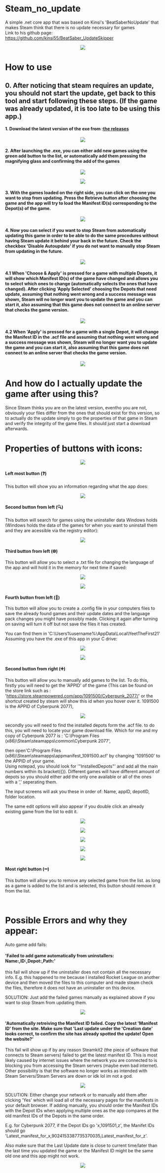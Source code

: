 # Steam_no_update

A simple .net core app that was based on Kinsi's 'BeatSaberNoUpdate' that makes Steam think that there is no update necessary for games <br />
Link to his github page:
https://github.com/kinsi55/BeatSaber_UpdateSkipper <br />

<p align="center">
  <img src="tutorial_Images\Ver 1.0.0.0 Main Screen.png">
</p>

# How to use

## 0. After noticing that steam requires an update, you should not start the update, get back to this tool and start following these steps. (If the game was already updated, it is too late to be using this app.)

#### 1. Download the latest version of the exe from :[the releases](https://github.com/YeetTheFirst21/Steam_No_Update/releases)

<p align="center">
  <img src="tutorial_Images\Tutorial01.png">
</p>

#### 2. After launching the .exe, you can either add new games using the green add button to the list, or automatically add them pressing the magnifying glass and confirming the add of the games

<p align="center">
  <img src="tutorial_Images\Tutorial02.png">
</p>

<p align="center">
  <img src="tutorial_Images\Tutorial03.png">
</p>

#### 3. With the games loaded on the right side, you can click on the one you want to stop from updating. Press the Retrieve button after choosing the game and the app will try to load the Manifest ID(s) corresponding to the Depot(s) of the game.

<p align="center">
  <img src="tutorial_Images\Tutorial04.png">
</p>

#### 4. Now you can select if you want to stop Steam from automatically updating this game in order to be able to do the same procedures without having Steam update it behind your back in the future. Check the checkbox 'Disable Autoupdate' if you do not want to manually stop Steam from updating in the future.

<p align="center">
  <img src="tutorial_Images\Tutorial05.png">
</p>

#### 4.1  When 'Choose & Apply'  is pressed for a game with multiple Depots, it will show which Manifest ID(s) of the game have changed and allows you to select which ones to change (automatically selects the ones that have changed). After clicking 'Apply Selected' choosing the Depots that need update, assuming that nothing went wrong and a success message was shown, Steam will no longer want you to update the game and you can start it, also assuming that this game does not connect to an online server that checks the game version.

<p align="center">
  <img src="tutorial_Images\Tutorial05_1.png">
</p>

#### 4.2 When 'Apply'  is pressed for a game with a single Depot, it will change the Manifest ID in the .acf file and assuming that nothing went wrong and a success message was shown, Steam will no longer want you to update the game and you can start it, also assuming that this game does not connect to an online server that checks the game version.

<p align="center">
  <img src="tutorial_Images\Tutorial05_2.png">
</p>

# And how do I actually update the game after using this?

Since Steam thinks you are on the latest version, eventho you are not, obviously your files differ from the ones that should exist for this version, so to actually do the update simply to go the properties of that game in Steam and verify the integrity of the game files. It should just start a download afterwards.

# Properties of buttons with icons:

<p align="center">
  <img src="tutorial_Images\Tutorial06.png">
</p>

#### Left most button (❓)<br />

This button will show you an information regarding what the app does:

<p align="center">
  <img src="tutorial_Images\Tutorial07.png">
</p>

#### Second button from left (🔍)<br />

This button will search for games using the uninstaller data Windows holds (Windows holds the data of the games for when you want to uninstall them and they are acessible via the registry editor):

<p align="center">
  <img src="tutorial_Images\Tutorial08.png">
</p>

#### Third button from left (🌐)<br />

This button will allow you to select a .txt file for changing the language of the app and will hold it in the memory for next time if saved:

<p align="center">
  <img src="tutorial_Images\Tutorial09_1.png">
</p>
<p align="center">
  <img src="tutorial_Images\Tutorial09_2.png">
</p>

#### Fourth button from left (💾)<br />

This button will allow you to create a .config file in your computers files to save the already found games and their update dates and the language pack changes you might have possibly made. Clicking it again after turning on saving will turn it off but not save the files it has created.<br />

You can find them in 'C:\Users\%username%\AppData\Local\YeetTheFirst21' Assuming you have the .exe of this app in your C drive:

<p align="center">
  <img src="tutorial_Images\Tutorial10_1.png">
</p>

<p align="center">
  <img src="tutorial_Images\Tutorial10_2.png">
</p>

#### Second button from right (➕)<br />

This button will allow you to manually add games to the list. To do this, firstly you will need to get the 'APPID' of the game (This can be found on the store link such as : <br />
'https://store.steampowered.com/app/1091500/Cyberpunk_2077/' or the shortcut created by steam will show this id when you hover over it. 1091500 is the APPID of Cyberpunk 2077),

<p align="center">
  <img src="tutorial_Images\Tutorial11_0_shortcut.png">
</p>

secondly you will need to find the installed depots form the .acf file. to do this, you will need to  locate your game download file. Which for me and my copy of Cyberpunk 2077 is : 'C:\Program Files (x86)\Steam\steamapps\common\Cyberpunk 2077',<br />

then open'C:\Program Files (x86)\Steam\steamapps\appmanifest_1091500.acf' by changing '1091500' to the APPID of your game.<br />
Using notepad, you should look for '"InstalledDepots"' and add all the main numbers within its bracket({}). Different games will have different amount of depots so you should either add the only one available or all of the ones with a ',' seperating them.<br />

The input screens will ask you these in order of: Name, appID, depotID, folder location.<br />

The same edit options will also appear if you double click an already existing game from the list to edit it.

<p align="center">
  <img src="tutorial_Images\Tutorial11_1.png">
</p>

<p align="center">
  <img src="tutorial_Images\Tutorial11_2.png">
</p>
<p align="center">
  <img src="tutorial_Images\Tutorial11_2_acfFile.png">
</p>
<p align="center">
  <img src="tutorial_Images\Tutorial11_3.png">
</p>
<p align="center">
  <img src="tutorial_Images\Tutorial11_4.png">
</p>

#### Most right button (➖)<br />

This button will allow you to remove any selected game from the list. as long as a game is added to the list and is selected, this button should remove it from the list.

<br />

# Possible Errors and why they appear:

Auto game add fails: <br />

#### 'Failed to add game automatically from uninstallers: Name:,ID:,Depot:,Path:'<br />

this fail will show up if the uninstaller does not contain all the necessary info. E.g. this happened to me because I installed Rocket League on another device and then moved the files to this computer and made steam check the files, therefore it does not have an uninstaller on this device. <br />

SOLUTION: Just add the failed games manually as explained above if you want to stop Steam from updating them.

<p align="center">
  <img src="tutorial_Images\Tutorial12_gameAdd.png">
</p>

#### 'Automatically retreiving the Manifest ID failed. Copy the latest 'Manifest ID' from the site. Make sure that 'Last update under the 'Creation date' looks correct, to confirm the site has already spotted the update! Open the website?'<br />

This fail will show up if by any reason Steamkit2 (the piece of software that connects to Steam servers) failed to get the latest manifest ID. This is most likely caused by internet issues where the network you are connected to is blocking you from accessing the Steam servers (maybe even bad internet). Other possibility is that the software no longer works as intended with Steam Servers/Steam Servers are down or idk lol im not a god.

<p align="center">
  <img src="tutorial_Images\Tutorial13_Manifest_retrieve_fail.png">
</p>

SOLUTION: Either change your network or to manually add them after clicking 'Yes' which will load all of the necessary pages for the manifests in your default browser. If adding manually, you should order the Manifest IDs with the Depot IDs when applying multiple ones as the app compares at the old manifest IDs of the Depots in the same order.<br />

E.g. for Cyberpunk 2077, if the Depot IDs go 'x,1091501,z', the Manifet IDs should go 'Latest_manifest_for_x,9024153387735370035,Latest_manifest_for_z'.<br />

 Also make sure that the Last Update date is close to current time/later than the last time you updated the game or the Manifest ID might be the same old one and this app might not work.

<p align="center">
  <img src="tutorial_Images\Tutorial13_Manifestt_Online.png">
</p>
